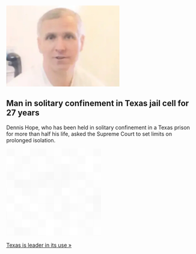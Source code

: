 
![Man in solitary confinement in Texas jail cell for 27 years](./20220216055900.png)
## Man in solitary confinement in Texas jail cell for 27 years

Dennis Hope, who has been held in solitary confinement in a Texas prison for more than half his life, asked the Supreme Court to set limits on prolonged isolation.

![pic](../square_bg.png)

[Texas is leader in its use »](https://www.yahoo.com/news/plea-help-quarter-century-penal-124855603.html)
